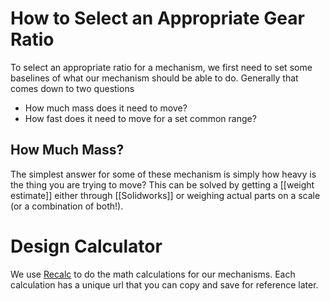 # How to Select an Appropriate Gear Ratio

To select an appropriate ratio for a mechanism, we first need to set some baselines of what our mechanism should be able to do. Generally that comes down to two questions

- How much mass does it need to move?
- How fast does it need to move for a set common range?

## How Much Mass?

The simplest answer for some of these mechanism is simply how heavy is the thing you are trying to move? This can be solved by getting a [[weight estimate]] either through [[Solidworks]] or weighing actual parts on a scale (or a combination of both!).

# Design Calculator

We use [Recalc](https://www.reca.lc/) to do the math calculations for our mechanisms. Each calculation has a unique url that you can copy and save for reference later.